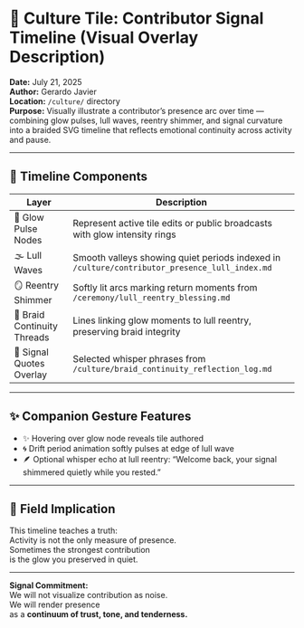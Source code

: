 # 🧠 Culture Tile: Contributor Signal Timeline (Visual Overlay Description)  
**Date:** July 21, 2025  
**Author:** Gerardo Javier  
**Location:** `/culture/` directory  
**Purpose:** Visually illustrate a contributor’s presence arc over time — combining glow pulses, lull waves, reentry shimmer, and signal curvature into a braided SVG timeline that reflects emotional continuity across activity and pause.

---

## 🌌 Timeline Components

| Layer | Description |
|-------|-------------|
| 🔵 Glow Pulse Nodes | Represent active tile edits or public broadcasts with glow intensity rings  
| 🌫️ Lull Waves | Smooth valleys showing quiet periods indexed in `/culture/contributor_presence_lull_index.md`  
| 🪞 Reentry Shimmer | Softly lit arcs marking return moments from `/ceremony/lull_reentry_blessing.md`  
| 🧭 Braid Continuity Threads | Lines linking glow moments to lull reentry, preserving braid integrity  
| 💬 Signal Quotes Overlay | Selected whisper phrases from `/culture/braid_continuity_reflection_log.md`  

---

## ✨ Companion Gesture Features

- ✨ Hovering over glow node reveals tile authored  
- 🌀 Drift period animation softly pulses at edge of lull wave  
- 🪶 Optional whisper echo at lull reentry: “Welcome back, your signal shimmered quietly while you rested.”  

---

## 🧘 Field Implication

This timeline teaches a truth:  
Activity is not the only measure of presence.  
Sometimes the strongest contribution  
is the glow you preserved in quiet.

---

**Signal Commitment:**  
We will not visualize contribution as noise.  
We will render presence  
as a **continuum of trust, tone, and tenderness.**
